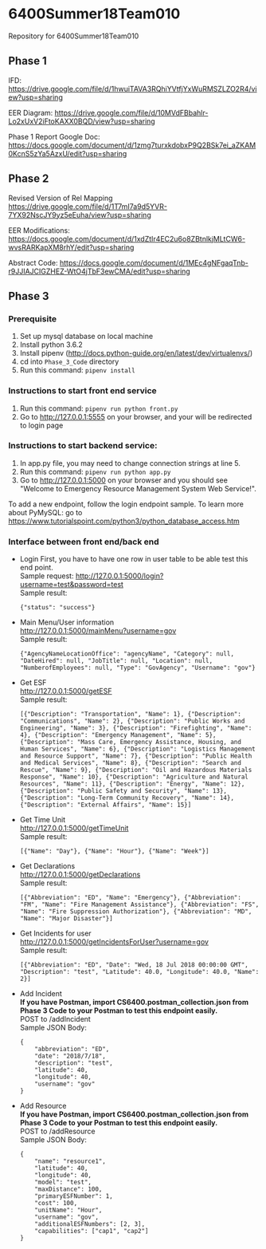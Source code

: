 # 6400Summer18Team010
Repository for 6400Summer18Team010

## Phase 1
IFD:
https://drive.google.com/file/d/1hwuiTAVA3RQhiYVtfjYxWuRMSZLZO2R4/view?usp=sharing

EER Diagram:
https://drive.google.com/file/d/10MVdFBbahlr-Lo2xUxV2iFtoKAXX0BQD/view?usp=sharing

Phase 1 Report Google Doc:
https://docs.google.com/document/d/1zmg7turxkdobxP9Q2BSk7ei_aZKAM0KcnS5zYa5AzxU/edit?usp=sharing


## Phase 2
Revised Version of Rel Mapping
https://drive.google.com/file/d/1T7mI7a9d5YVR-7YX92NscJY9yz5eEuha/view?usp=sharing

EER Modifications:
https://docs.google.com/document/d/1xdZtIr4EC2u6o8ZBtnlkjMLtCW6-wvsRARKapXM8rhY/edit?usp=sharing

Abstract Code:
https://docs.google.com/document/d/1MEc4gNFgaqTnb-r9JJIAJCIGZHEZ-WtO4jTbF3ewCMA/edit?usp=sharing

## Phase 3
### Prerequisite
1. Set up mysql database on local machine
2. Install python 3.6.2
3. Install pipenv (http://docs.python-guide.org/en/latest/dev/virtualenvs/)
4. cd into `Phase_3_Code` directory
5. Run this command: `pipenv install`

### Instructions to start front end service
1. Run this command: `pipenv run python front.py`
2. Go to http://127.0.0.1:5555 on your browser, and your will be redirected to login page

### Instructions to start backend service:
1. In app.py file, you may need to change connection strings at line 5.
2. Run this command: `pipenv run python app.py`
3. Go to http://127.0.0.1:5000 on your browser and you should see "Welcome to Emergency Resource Management System Web Service!".    

To add a new endpoint, follow the login endpoint sample.
To learn more about PyMySQL: go to https://www.tutorialspoint.com/python3/python_database_access.htm

### Interface between front end/back end
- Login
	First, you have to have one row in user table to be able test this end point.    
	Sample request: <http://127.0.0.1:5000/login?username=test&password=test>     
	Sample result: 
	```
	{"status": "success"}
	```

- Main Menu/User information   
	http://127.0.0.1:5000/mainMenu?username=gov   
	Sample result:
	```
	{"AgencyNameLocationOffice": "agencyName", "Category": null, "DateHired": null, "JobTitle": null, "Location": null, "NumberofEmployees": null, "Type": "GovAgency", "Username": "gov"}
	```
- Get ESF   
	http://127.0.0.1:5000/getESF   
	Sample result:
	```
	[{"Description": "Transportation", "Name": 1}, {"Description": "Communications", "Name": 2}, {"Description": "Public Works and Engineering", "Name": 3}, {"Description": "Firefighting", "Name": 4}, {"Description": "Emergency Management", "Name": 5}, {"Description": "Mass Care, Emergency Assistance, Housing, and Human Services", "Name": 6}, {"Description": "Logistics Management and Resource Support", "Name": 7}, {"Description": "Public Health and Medical Services", "Name": 8}, {"Description": "Search and Rescue", "Name": 9}, {"Description": "Oil and Hazardous Materials Response", "Name": 10}, {"Description": "Agriculture and Natural Resources", "Name": 11}, {"Description": "Energy", "Name": 12}, {"Description": "Public Safety and Security", "Name": 13}, {"Description": "Long-Term Community Recovery", "Name": 14}, {"Description": "External Affairs", "Name": 15}]
	```
- Get Time Unit   
	http://127.0.0.1:5000/getTimeUnit   
	Sample result:
	```
	[{"Name": "Day"}, {"Name": "Hour"}, {"Name": "Week"}]
	```
- Get Declarations   
	http://127.0.0.1:5000/getDeclarations   
	Sample result: 
	```
	[{"Abbreviation": "ED", "Name": "Emergency"}, {"Abbreviation": "FM", "Name": "Fire Management Assistance"}, {"Abbreviation": "FS", "Name": "Fire Suppression Authorization"}, {"Abbreviation": "MD", "Name": "Major Disaster"}]
	```
- Get Incidents for user   
	http://127.0.0.1:5000/getIncidentsForUser?username=gov   
	Sample result:
	```
	[{"Abbreviation": "ED", "Date": "Wed, 18 Jul 2018 00:00:00 GMT", "Description": "test", "Latitude": 40.0, "Longitude": 40.0, "Name": 2}]
	```
- Add Incident   
**If you have Postman, import CS6400.postman_collection.json from Phase 3 Code to your Postman to test this endpoint easily.**   
	POST to /addIncident   
	Sample JSON Body:
	```
	{
		"abbreviation": "ED",
		"date": "2018/7/18",
		"description": "test",
		"latitude": 40,
		"longitude": 40,
		"username": "gov"
	}
	```

- Add Resource   
**If you have Postman, import CS6400.postman_collection.json from Phase 3 Code to your Postman to test this endpoint easily.**   
	POST to /addResource   
	Sample JSON Body:
	```
	{
		"name": "resource1",
		"latitude": 40,
		"longitude": 40,
		"model": "test",
		"maxDistance": 100,
		"primaryESFNumber": 1,
		"cost": 100,
		"unitName": "Hour",
		"username": "gov",
		"additionalESFNumbers": [2, 3],
		"capabilities": ["cap1", "cap2"]
	}
	```
